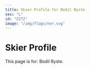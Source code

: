 ```yaml
---
title: Skier Profile for Bodil Ryste
sex: "L"
id: "2272"
image: "/img/flags/nor.svg" 
---
```


# Skier Profile

This page is for: Bodil Ryste.
    